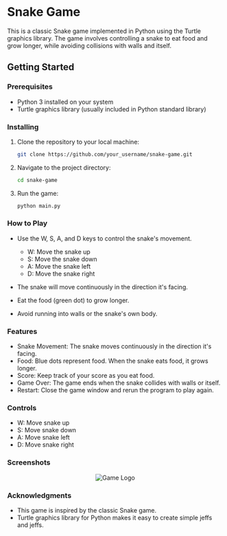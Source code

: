 # Snake Game

This is a classic Snake game implemented in Python using the Turtle graphics library. The game involves controlling a snake to eat food and grow longer, while avoiding collisions with walls and itself.

## Getting Started

### Prerequisites

- Python 3 installed on your system
- Turtle graphics library (usually included in Python standard library)

### Installing

1. Clone the repository to your local machine:
   ```sh
   git clone https://github.com/your_username/snake-game.git

2. Navigate to the project directory: 
    ```sh
   cd snake-game
   
3. Run the game: 
    ```sh
   python main.py

### How to Play
- Use the W, S, A, and D keys to control the snake's movement.
  - W: Move the snake up
  - S: Move the snake down
  - A: Move the snake left
  - D: Move the snake right

- The snake will move continuously in the direction it's facing.

- Eat the food (green dot) to grow longer.

- Avoid running into walls or the snake's own body.

### Features

- Snake Movement: The snake moves continuously in the direction it's facing.
- Food: Blue dots represent food. When the snake eats food, it grows longer.
- Score: Keep track of your score as you eat food.
- Game Over: The game ends when the snake collides with walls or itself.
- Restart: Close the game window and rerun the program to play again.

### Controls

- W: Move snake up
- S: Move snake down
- A: Move snake left
- D: Move snake right

### Screenshots

<p align="center">
  <img src="./img.png" alt="Game Logo">
</p>

### Acknowledgments
    
- This game is inspired by the classic Snake game.
- Turtle graphics library for Python makes it easy to create simple jeffs and jeffs.
